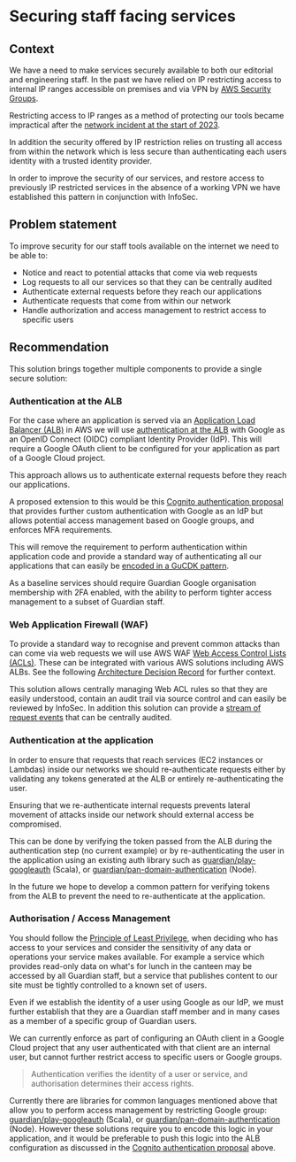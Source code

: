 # Securing staff facing services

## Context 

We have a need to make services securely available to both our editorial and engineering staff. In the past we have relied on IP restricting access to internal IP ranges accessible on premises and via VPN by [AWS Security Groups](https://docs.aws.amazon.com/managedservices/latest/userguide/about-security-groups.html).

Restricting access to IP ranges as a method of protecting our tools became impractical after the [network incident at the start of 2023](https://www.theguardian.com/media/2022/dec/21/guardian-hit-by-serious-it-incident-believed-to-be-ransomware-attack). 

In addition the security offered by IP restriction relies on trusting all access from within the network which is less secure than authenticating each users identity with a trusted identity provider.

In order to improve the security of our services, and restore access to previously IP restricted services in the absence of a working VPN we have established this pattern in conjunction with InfoSec.

## Problem statement

To improve security for our staff tools available on the internet we need to be able to: 

- Notice and react to potential attacks that come via web requests
- Log requests to all our services so that they can be centrally audited
- Authenticate external requests before they reach our applications
- Authenticate requests that come from within our network
- Handle authorization and access management to restrict access to specific users

## Recommendation

This solution brings together multiple components to provide a single secure solution:

### Authentication at the ALB

For the case where an application is served via an [Application Load Balancer (ALB)](https://docs.aws.amazon.com/elasticloadbalancing/latest/application/introduction.html) in AWS we will use [authentication at the ALB](https://docs.aws.amazon.com/elasticloadbalancing/latest/application/listener-authenticate-users.html) with Google as an OpenID Connect (OIDC) compliant Identity Provider (IdP). This will require a Google OAuth client to be configured for your application as part of a Google Cloud project. 

This approach allows us to authenticate external requests before they reach our applications.

A proposed extension to this would be this [Cognito authentication proposal](https://docs.google.com/document/d/1bEyL_Hn7DRs7XNyhvjvDK0PGXRzxgFzCbMcnaVyXbA0/edit#heading=h.nchxv8vlw2w5) that provides further custom authentication with Google as an IdP but allows potential access management based on Google groups, and enforces MFA requirements. 

This will remove the requirement to perform authentication within application code and provide a standard way of authenticating all our applications that can easily be [encoded in a GuCDK pattern](https://docs.google.com/document/d/1SfvjNRIzv1bNYRho7s5i_YZv6YyWadp4j9rNOqvpnJg/edit#heading=h.812bucjdpfq7).

As a baseline services should require Guardian Google organisation membership with 2FA enabled, with the ability to perform tighter access management to a subset of Guardian staff.

### Web Application Firewall (WAF)

To provide a standard way to recognise and prevent common attacks than can come via web requests we will use AWS WAF [Web Access Control Lists (ACLs)](https://docs.aws.amazon.com/waf/latest/developerguide/web-acl.html). These can be integrated with various AWS solutions including AWS ALBs. See the following [Architecture Decision Record](https://github.com/guardian/waf/blob/main/adr/waf-management.md) for further context.

This solution allows centrally managing Web ACL rules so that they are easily understood, contain an audit trail via source control and can easily be reviewed by InfoSec. In addition this solution can provide a [stream of request events](https://github.com/guardian/waf/blob/main/lib/primary-waf.ts#L62) that can be centrally audited.

### Authentication at the application

In order to ensure that requests that reach services (EC2 instances or Lambdas) inside our networks we should re-authenticate requests either by validating any tokens generated at the ALB or entirely re-authenticating the user.

Ensuring that we re-authenticate internal requests prevents lateral movement of attacks inside our network should external access be compromised.

This can be done by verifying the token passed from the ALB during the authentication step (no current example) or by re-authenticating the user in the application using an existing auth library such as [guardian/play-googleauth](https://github.com/guardian/play-googleauth) (Scala), or [guardian/pan-domain-authentication](https://github.com/guardian/pan-domain-authentication/#to-verify-login-in-nodejs) (Node). 

In the future we hope to develop a common pattern for verifying tokens from the ALB to prevent the need to re-authenticate at the application.

### Authorisation / Access Management

You should follow the [Principle of Least Privilege](https://en.wikipedia.org/wiki/Principle_of_least_privilege), when deciding who has access to your services and consider the sensitivity of any data or operations your service makes available. For example a service which provides read-only data on what's for lunch in the canteen may be accessed by all Guardian staff, but a service that publishes content to our site must be tightly controlled to a known set of users.

Even if we establish the identity of a user using Google as our IdP, we must further establish that they are a Guardian staff member and in many cases as a member of a specific group of Guardian users.

We can currently enforce as part of configuring an OAuth client in a Google Cloud project that any user authenticated with that client are an internal user, but cannot further restrict access to specific users or Google groups.

> Authentication verifies the identity of a user or service, and authorisation determines their access rights.

Currently there are libraries for common languages mentioned above that allow you to perform access management by restricting Google group: [guardian/play-googleauth](https://github.com/guardian/play-googleauth) (Scala), or [guardian/pan-domain-authentication](https://github.com/guardian/pan-domain-authentication/#to-verify-login-in-nodejs) (Node).  However these solutions require you to encode this logic in your application, and it would be preferable to push this logic into the ALB configuration as discussed in the [Cognito authentication proposal](https://docs.google.com/document/d/1bEyL_Hn7DRs7XNyhvjvDK0PGXRzxgFzCbMcnaVyXbA0/edit#heading=h.nchxv8vlw2w5) above.




